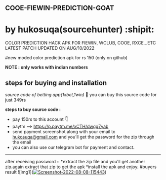 ## COOE-FIEWIN-PREDICTION-GOAT
# by hukosuqa(sourcehunter) :shipit:

COLOR PREDICTION HACK APK FOR FIEWIN, WCLUB, COOE, RXCE...ETC
LATEST PATCH UPDATED ON AUG/10/2022

#new moded color prediction apk for rs 150 (only on github)

**NOTE : only works with indian numbers** 

**steps for buying and installation**
-------------------------------------

*source code of betting app(1xbet,1win)* :space_invader:
you can buy this source code for just 349rs

**steps to buy source code :**

- pay 150rs to this account 👇
- paytm ==> https://p.paytm.me/xCTH/dwgg7yab 
- send payment screenshot along with your email to hukosuqa@gmail.com and you'll get the password for the zip through the email
- you can also use our telegram bot for payment and contact.
------------------------------------------------------------
after receiving password ::
*extract the zip file and you'll get another zip.again extract that zip to get the apk
*install the apk and enjoy.
#buyers result
![img1](<a href="https://ibb.co/9sXNvx5"><img src="https://i.ibb.co/Gcw0JZS/Screenshot-2022-08-08-115443.png" alt="Screenshot-2022-08-08-115443" border="0"></a>)
